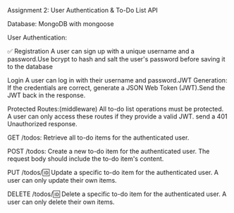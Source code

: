 Assignment 2: User Authentication & To-Do List API

Database: MongoDB with mongoose

User Authentication:

✅ Registration A user can sign up with a unique username and a password.Use bcrypt to hash and salt the user's password before saving it to the database

Login 
A user can log in with their username and password.JWT Generation: If the credentials are correct, generate a JSON Web Token (JWT).Send the JWT back in the response.

Protected Routes:(middleware)
All to-do list operations must be protected. A user can only access these routes if they provide a valid JWT. send a 401 Unauthorized response.

GET /todos: Retrieve all to-do items for the authenticated user.

POST /todos: Create a new to-do item for the authenticated user. The request body should include the to-do item's content.

PUT /todos/:id: Update a specific to-do item for the authenticated user. A user can only update their own items.

DELETE /todos/:id: Delete a specific to-do item for the authenticated user. A user can only delete their own items.
